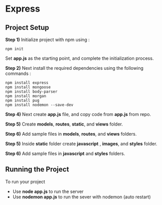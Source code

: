 # Express


## Project Setup

**Step 1)** Initialize project with npm using : 
```
npm init
```
Set **app.js** as the starting point, and complete the initialization process.


**Step 2)** Next install the required dependencies using the following commands : 
```
npm install express
npm install mongoose
npm install body-parser
npm install morgan
npm install pug 
npm install nodemon --save-dev
```


**Step 4)** Next create **app.js** file, and copy code from **app.js** from repo.


**Step 5)** Create **models**, **routes**, **static**, and **views** folder.


**Step 6)** Add sample files in **models**, **routes**, and **views** folders.


**Step 5)** Inside **static** folder create **javascript** , **images**, and **styles** folder.


**Step 6)** Add sample files in **javascript** and **styles** folders.


## Running the Project

To run your project 
* Use **node app.js** to run the server
* Use **nodemon app.js** to run the sever with nodemon (auto restart)

